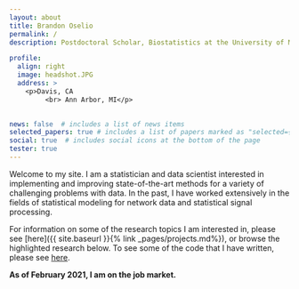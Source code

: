 ```yaml
---
layout: about
title: Brandon Oselio
permalink: /
description: Postdoctoral Scholar, Biostatistics at the University of Michigan

profile:
  align: right
  image: headshot.JPG
  address: >
    <p>Davis, CA
    	 <br> Ann Arbor, MI</p>
    

news: false  # includes a list of news items
selected_papers: true # includes a list of papers marked as "selected={true}"
social: true  # includes social icons at the bottom of the page
tester: true
---
```


Welcome to my site. I am a statistician and data scientist interested in implementing and improving state-of-the-art methods for a variety of challenging problems with data. In the past, I have worked extensively in the fields of statistical modeling for network data and statistical signal processing. 

For information on some of the research topics I am interested in, please see [here]({{ site.baseurl }}{% link _pages/projects.md%}), or browse the highlighted research below. To see some of the code that I have written, please see [here](https://www.github.com/boselio).

**As of February 2021, I am on the job market.**



